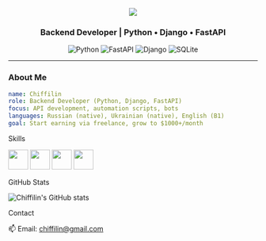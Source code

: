 
<p align="center">
  <img src="https://capsule-render.vercel.app/api?type=waving&text=Hi!%20I'm%20Chiffilin&color=gradient&height=100" />
</p>
<h3 align="center">Backend Developer | Python • Django • FastAPI</h3>

<p align="center">
  <img src="https://img.shields.io/badge/Python-3.x-blue?logo=python" alt="Python">
  <img src="https://img.shields.io/badge/FastAPI-brightgreen?logo=fastapi" alt="FastAPI">
  <img src="https://img.shields.io/badge/Django-green?logo=django" alt="Django">
  <img src="https://img.shields.io/badge/SQLite-lightgrey?logo=sqlite" alt="SQLite">
</p>

---

###  About Me
```yaml
name: Chiffilin
role: Backend Developer (Python, Django, FastAPI)
focus: API development, automation scripts, bots
languages: Russian (native), Ukrainian (native), English (B1)
goal: Start earning via freelance, grow to $1000+/month
```

Skills
<p align="left"> 
  <img src="https://cdn.jsdelivr.net/gh/devicons/devicon/icons/python/python-original.svg" width="40" height="40"/> 
  <img src="https://cdn.jsdelivr.net/gh/devicons/devicon/icons/django/django-plain.svg" width="40" height="40"/>
  <img src="https://cdn.jsdelivr.net/gh/devicons/devicon/icons/fastapi/fastapi-original.svg" width="40" height="40"/> 
  <img src="https://cdn.jsdelivr.net/gh/devicons/devicon/icons/postgresql/postgresql-original.svg" width="40" height="40"/>
</p>

GitHub Stats

![Chiffilin's GitHub stats](https://github-readme-stats.vercel.app/api?username=Chiffilin&show_icons=true&theme=radical)


Contact

📫 Email: chiffilin@gmail.com

